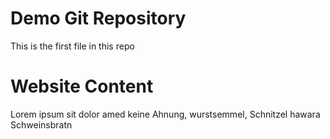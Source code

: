 # Demo Git Repository

This is the first file in this repo

# Website Content

Lorem ipsum sit dolor amed keine Ahnung, wurstsemmel, Schnitzel hawara Schweinsbratn